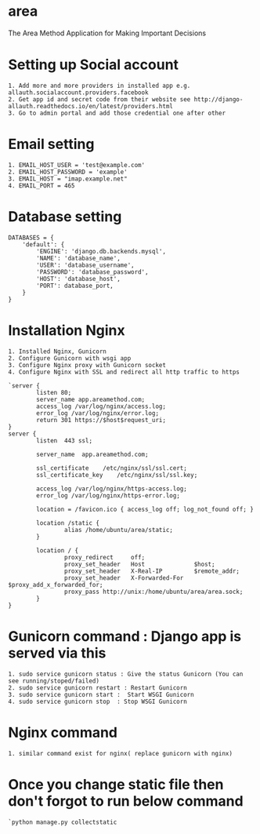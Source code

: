 # area
The Area Method Application for Making Important Decisions

# Setting up Social account
    1. Add more and more providers in installed app e.g. allauth.socialaccount.providers.facebook
    2. Get app id and secret code from their website see http://django-allauth.readthedocs.io/en/latest/providers.html
    3. Go to admin portal and add those credential one after other

# Email setting
    1. EMAIL_HOST_USER = 'test@example.com'
    2. EMAIL_HOST_PASSWORD = 'example'
    3. EMAIL_HOST = "imap.example.net"
    4. EMAIL_PORT = 465

# Database setting
    DATABASES = {
        'default': {
            'ENGINE': 'django.db.backends.mysql',
            'NAME': 'database_name',
            'USER': 'database_username',
            'PASSWORD': 'database_password',
            'HOST': 'database_host',
            'PORT': database_port,
        }
    }
# Installation Nginx
    1. Installed Nginx, Gunicorn
    2. Configure Gunicorn with wsgi app
    3. Configure Nginx proxy with Gunicorn socket
    4. Configure Nginx with SSL and redirect all http traffic to https

    `server {
            listen 80;
            server_name app.areamethod.com;
            access_log /var/log/nginx/access.log;
            error_log /var/log/nginx/error.log;
            return 301 https://$host$request_uri;
    }
    server {
            listen  443 ssl;

            server_name  app.areamethod.com;

            ssl_certificate    /etc/nginx/ssl/ssl.cert;
            ssl_certificate_key    /etc/nginx/ssl/ssl.key;

            access_log /var/log/nginx/https-access.log;
            error_log /var/log/nginx/https-error.log;

            location = /favicon.ico { access_log off; log_not_found off; }

            location /static {
                    alias /home/ubuntu/area/static;
            }

            location / {
                    proxy_redirect     off;
                    proxy_set_header   Host              $host;
                    proxy_set_header   X-Real-IP         $remote_addr;
                    proxy_set_header   X-Forwarded-For   $proxy_add_x_forwarded_for;
                    proxy_pass http://unix:/home/ubuntu/area/area.sock;
            }
    }


# Gunicorn command : Django app is served via this
    1. sudo service gunicorn status : Give the status Gunicorn (You can see running/stoped/failed)
    2. sudo service gunicorn restart : Restart Gunicorn
    3. sudo service gunicorn start :  Start WSGI Gunicorn
    4. sudo service gunicorn stop  : Stop WSGI Gunicorn

# Nginx command
    1. similar command exist for nginx( replace gunicorn with nginx)

# Once you change static file then don't forgot to run below command 
    `python manage.py collectstatic
